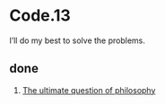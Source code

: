 # Code.13 

I’ll do my best to solve the problems.

## done

1. [The ultimate question of philosophy](philosophy.md)